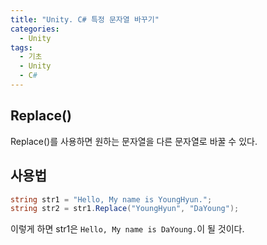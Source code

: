 ```yaml
---
title: "Unity. C# 특정 문자열 바꾸기"
categories:
  - Unity
tags:
  - 기초
  - Unity
  - C#
---
```


## Replace()

Replace()를 사용하면 원하는 문자열을 다른 문자열로 바꿀 수 있다.


## 사용법

```c#
string str1 = "Hello, My name is YoungHyun.";
string str2 = str1.Replace("YoungHyun", "DaYoung");
```

이렇게 하면 str1은 `Hello, My name is DaYoung.`이 될 것이다.